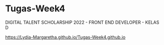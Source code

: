 # Tugas-Week4

DIGITAL TALENT SCHOLARSHIP 2022 - FRONT END DEVELOPER - KELAS D 

https://Lydia-Margaretha.github.io/Tugas-Week4.github.io
